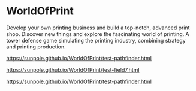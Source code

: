 # WorldOfPrint
Develop your own printing business and build a top-notch, advanced print shop. Discover new things and explore the fascinating world of printing. A tower defense game simulating the printing industry, combining strategy and printing production.


https://sunpole.github.io/WorldOfPrint/test-pathfinder.html

https://sunpole.github.io/WorldOfPrint/test-field7.html

https://sunpole.github.io/WorldOfPrint/test-pathfinder.html
